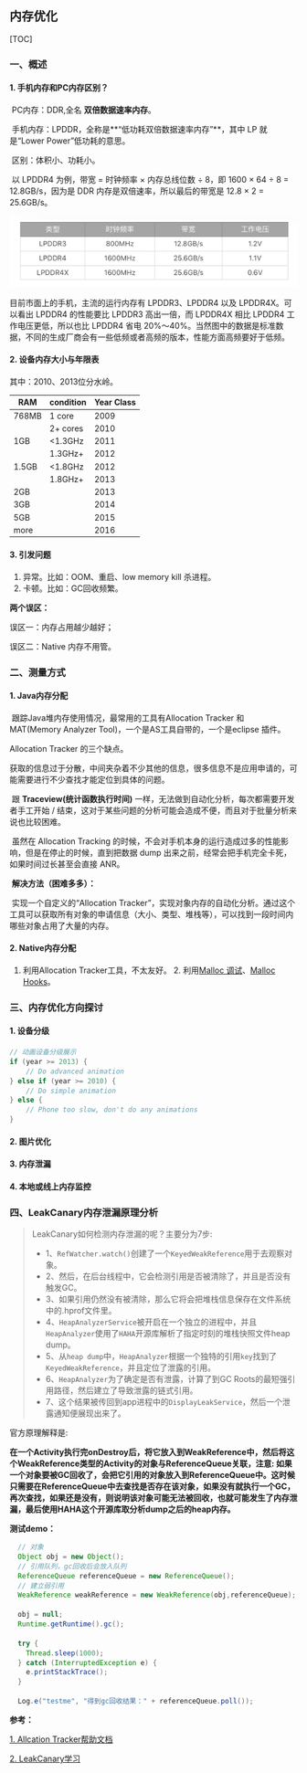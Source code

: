 ## 内存优化

[TOC]

### 一、概述

#### 1. 手机内存和PC内存区别？

​	PC内存：DDR,全名 **双倍数据速率内存**。

​	手机内存：LPDDR，全称是**“低功耗双倍数据速率内存”**，其中 LP 就是“Lower Power”低功耗的意思。

​	区别：体积小、功耗小。

​	以 LPDDR4 为例，带宽 = 时钟频率 × 内存总线位数 ÷ 8，即 1600 × 64 ÷ 8 = 12.8GB/s，因为是 DDR 内存是双倍速率，所以最后的带宽是 12.8 × 2 = 25.6GB/s。

![](images/apm_memory_phone.png)

目前市面上的手机，主流的运行内存有 LPDDR3、LPDDR4 以及 LPDDR4X。可以看出 LPDDR4 的性能要比 LPDDR3 高出一倍，而 LPDDR4X 相比 LPDDR4 工作电压更低，所以也比 LPDDR4 省电 20%～40%。当然图中的数据是标准数据，不同的生成厂商会有一些低频或者高频的版本，性能方面高频要好于低频。

#### 2. 设备内存大小与年限表

其中：2010、2013位分水岭。

| RAM   | condition | Year Class |
| ----- | --------- | ---------- |
| 768MB | 1 core    | 2009       |
|       | 2+ cores  | 2010       |
| 1GB   | <1.3GHz   | 2011       |
|       | 1.3GHz+   | 2012       |
| 1.5GB | <1.8GHz   | 2012       |
|       | 1.8GHz+   | 2013       |
| 2GB   |           | 2013       |
| 3GB   |           | 2014       |
| 5GB   |           | 2015       |
| more  |           | 2016       |

#### 3. 引发问题

1. 异常。比如：OOM、重启、low memory kill 杀进程。
2. 卡顿。比如：GC回收频繁。

**两个误区：**

误区一：内存占用越少越好；

误区二：Native 内存不用管。

### 二、测量方式

#### 1. Java内存分配

​	跟踪Java堆内存使用情况，最常用的工具有Allocation Tracker 和 MAT(Memory Analyzer Tool)，一个是AS工具自带的，一个是eclipse 插件。

Allocation Tracker 的三个缺点。

​	获取的信息过于分散，中间夹杂着不少其他的信息，很多信息不是应用申请的，可能需要进行不少查找才能定位到具体的问题。

​	跟 **Traceview(统计函数执行时间)** 一样，无法做到自动化分析，每次都需要开发者手工开始 / 结束，这对于某些问题的分析可能会造成不便，而且对于批量分析来说也比较困难。

​	虽然在 Allocation Tracking 的时候，不会对手机本身的运行造成过多的性能影响，但是在停止的时候，直到把数据 dump 出来之前，经常会把手机完全卡死，如果时间过长甚至会直接 ANR。

​	**解决方法（困难多多）：**

​	实现一个自定义的“Allocation Tracker”，实现对象内存的自动化分析。通过这个工具可以获取所有对象的申请信息（大小、类型、堆栈等），可以找到一段时间内哪些对象占用了大量的内存。

#### 2. Native内存分配

1. 利用Allocation Tracker工具，不太友好。
 	2. 利用[Malloc 调试](https://android.googlesource.com/platform/bionic/+/master/libc/malloc_debug/README.md)、[Malloc Hooks](https://android.googlesource.com/platform/bionic/+/master/libc/malloc_hooks/README.md)。

### 三、内存优化方向探讨

#### 1. 设备分级

```java
// 动画设备分级展示
if (year >= 2013) {
    // Do advanced animation
} else if (year >= 2010) {
    // Do simple animation
} else {
    // Phone too slow, don't do any animations
}
```

#### 2. 图片优化



#### 3. 内存泄漏



#### 4. 本地或线上内存监控



### 四、LeakCanary内存泄漏原理分析

> LeakCanary如何检测内存泄漏的呢？主要分为7步:
>
> - 1、`RefWatcher.watch()`创建了一个`KeyedWeakReference`用于去观察对象。
> - 2、然后，在后台线程中，它会检测引用是否被清除了，并且是否没有触发GC。
> - 3、如果引用仍然没有被清除，那么它将会把堆栈信息保存在文件系统中的.hprof文件里。
> - 4、`HeapAnalyzerService`被开启在一个独立的进程中，并且`HeapAnalyzer`使用了`HAHA`开源库解析了指定时刻的堆栈快照文件heap dump。
> - 5、从`heap dump`中，`HeapAnalyzer`根据一个独特的引用`key`找到了`KeyedWeakReference`，并且定位了泄露的引用。
> - 6、`HeapAnalyzer`为了确定是否有泄露，计算了到GC Roots的最短强引用路径，然后建立了导致泄露的链式引用。
> - 7、这个结果被传回到app进程中的`DisplayLeakService`，然后一个泄露通知便展现出来了。

官方原理解释是:

**在一个Activity执行完onDestroy后，将它放入到WeakReference中，然后将这个WeakReference类型的Activity的对象与ReferenceQueue关联，注意: 如果一个对象要被GC回收了，会把它引用的对象放入到ReferenceQueue中。这时候只需要在ReferenceQueue中去查找是否存在该对象，如果没有就执行一个GC，再次查找，如果还是没有，则说明该对象可能无法被回收，也就可能发生了内存泄漏，最后使用HAHA这个开源库取分析dump之后的heap内存。**

**测试demo：**

```java
  // 对象
  Object obj = new Object();
  // 引用队列，gc回收后会放入队列
  ReferenceQueue referenceQueue = new ReferenceQueue();
  // 建立弱引用
  WeakReference weakReference = new WeakReference(obj,referenceQueue);

  obj = null;
  Runtime.getRuntime().gc();

  try {
    Thread.sleep(1000);
  } catch (InterruptedException e) {
    e.printStackTrace();
  }

  Log.e("testme", "得到gc回收结果：" + referenceQueue.poll());
```



**参考：**

[1. Allcation Tracker帮助文档](https://developer.android.com/studio/profile/memory-profiler?hl=zh-cn#performance)

[2. LeakCanary学习](http://www.youkmi.cn/2020/01/01/android-xing-neng-you-hua-zhi-leakcanary-nei-cun-yuan-li-fen-xi/)

